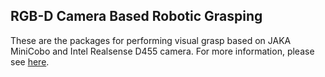 ## RGB-D Camera Based Robotic Grasping

These are the packages for performing visual grasp based on JAKA MiniCobo and Intel Realsense D455 camera. For more information, please see [here](https://github.com/HenryWJL/RGB-D_Camera_Based_Robotic_Grasping_Project).
